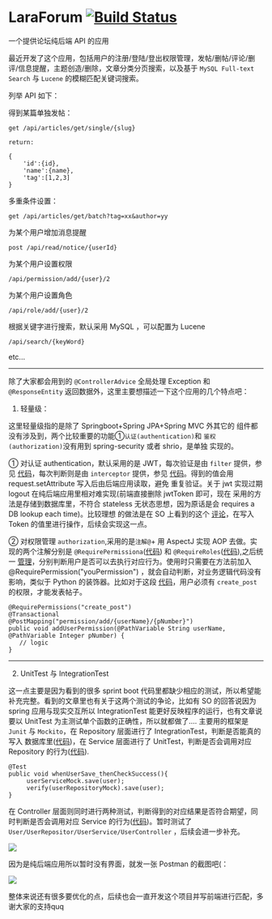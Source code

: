 # LaraForum [![Build Status](https://travis-ci.com/Allianzcortex/LaraForum.svg?token=eY1dQPtFsNYcmsgAHTB5&branch=master)](https://travis-ci.com/Allianzcortex/LaraForum)


一个提供论坛纯后端 API 的应用

最近开发了这个应用，包括用户的注册/登陆/登出权限管理，发帖/删帖/评论/删评/信息提醒，主题创造/删除，文章分类分页搜索，以及基于 `MySQL Full-text Search` 与 `Lucene` 的模糊匹配关键词搜索。

列举 API 如下：

得到某篇单独发帖：

```
get /api/articles/get/single/{slug}

return:

{
    'id':{id},
    'name':{name},
    'tag':[1,2,3]
}
```

多重条件设置：
```
get /api/articles/get/batch?tag=xx&author=yy
```

为某个用户增加消息提醒
```
post /api/read/notice/{userId}
```

为某个用户设置权限
```
/api/permission/add/{user}/2
```

为某个用户设置角色
```
/api/role/add/{user}/2
```
根据关键字进行搜索，默认采用 MySQL ，可以配置为 Lucene
```
/api/search/{keyWord}
```
etc...

---

除了大家都会用到的 `@ControllerAdvice` 全局处理 Exception 
和 `@ResponseEntity` 返回数据外，这里主要想描述一下这个应用的几个特点吧：

1. 轻量级：

这里轻量级指的是除了 Springboot+Spring JPA+Spring MVC 外其它的
组件都没有涉及到，两个比较重要的功能①`认证(authentication)`和
`鉴权(authorization)`没有用到 spring-security 或者 shrio，是单独
实现的。

① 对认证 authentication，默认采用的是 JWT，每次验证是由 `filter` 提供，参见 [代码](https://github.com/Allianzcortex/LaraForum/blob/master/src/main/java/com/laraforum/authentication/GetJwtTokenFilter.java)，每次判断则是由 `interceptor` 提供，参见 [代码](https://github.com/Allianzcortex/LaraForum/blob/master/src/main/java/com/laraforum/authentication/ParseJwtTokenInterceptor.java)。得到的值会用 request.setAttribute 写入后由后端应用读取，避免
重复验证。关于 jwt 实现过期 logout 在纯后端应用里相对难实现(前端直接删除 jwtToken 即可，现在
采用的方法是存储到数据库里，不符合 stateless 无状态思想，因为原话是会 requires a DB lookup each time)。比较理想
的做法是在 SO 上看到的这个 [评论](https://stackoverflow.com/questions/21978658/invalidating-json-web-tokens#comment45057142_23089839)，在写入 Token 的值里进行操作，后续会实现这一点。

② 对权限管理 `authorization`,采用的是`注解@`+ 用 AspectJ 实现 AOP 去做。实现的两个注解分别是 `@RequirePermissiona`([代码](https://github.com/Allianzcortex/LaraForum/blob/master/src/main/java/com/laraforum/authorization/RequirePermissions.java)) 和 `@RequireRoles`([代码](https://github.com/Allianzcortex/LaraForum/blob/master/src/main/java/com/laraforum/authorization/RequireRoles.java)),之后统一 [管理]([代码](https://github.com/Allianzcortex/LaraForum/blob/master/src/main/java/com/laraforum/authorization/RolesAndPermissionsChecker.java))，分别判断用户是否可以去执行对应行为。使用时只需要在方法前加入
@RequirePermission("youPermission") ，就会自动判断，对业务逻辑代码没有影响，类似于 Python 的装饰器。比如对于这段 [代码](https://github.com/Allianzcortex/LaraForum/blob/104b16fcd8847aa84bb9f5947d57f8c848fb3e5a/src/main/java/com/laraforum/controller/OtherController.java#L86)，用户必须有 `create_post` 的权限，才能发表帖子。

```
@RequirePermissions("create_post")
@Transactional
@PostMapping("permission/add/{userName}/{pNumber}")
public void addUserPermission(@PathVariable String userName, @PathVariable Integer pNumber) {
   // logic
}

```

---

2. UnitTest 与 IntegrationTest 

这一点主要是因为看到的很多 sprint boot 代码里都缺少相应的测试，所以希望能补充完整。看到的文章里也有关于这两个测试的争论，比如有 SO 的回答说因为 spring 应用与现实交互所以 IntegrationTest
能更好反映程序的运行，也有文章说要以 UnitTest 为主测试单个函数的正确性，所以就都做了....
主要用的框架是 `Junit` 与 `Mockito`，在 Repository 层面进行了 IntegrationTest，判断是否能真的写入
数据库里([代码](https://github.com/Allianzcortex/LaraForum/blob/master/src/test/java/com/laraforum/repository/UserRepositoryTest.java))，在 Service 层面进行了 UnitTest，判断是否会调用对应 Repository 的行为([代码](https://github.com/Allianzcortex/LaraForum/blob/master/src/test/java/com/laraforum/service/UserServiceMockitoTest.java)).

```
@Test
public void whenUserSave_thenCheckSuccess(){
     userServiceMock.save(user);
     verify(userRepositoryMock).save(user);
}
```

在 Controller 层面则同时进行两种测试，判断得到的对应结果是否符合期望，同时判断是否会调用对应 Service 的行为([代码](https://github.com/Allianzcortex/LaraForum/blob/master/src/test/java/com/laraforum/controller/UserControllerMockitoTest.java))。暂时测试了 `User/UserRepositor/UserService/UserController` ，后续会进一步补充。



![](http://ww1.sinaimg.cn/large/a5215df1ly1g12m2nalbkj20jh02nmx3.jpg)

因为是纯后端应用所以暂时没有界面，就发一张
Postman 的截图吧(：

![](http://ww1.sinaimg.cn/large/a5215df1ly1g12m3gjb4lj20cw08j0sv.jpg)

整体来说还有很多要优化的点，后续也会一直开发这个项目并写前端进行匹配，多谢大家的支持quq






